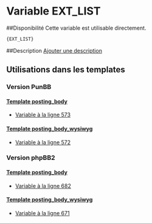 # Variable EXT_LIST

##Disponibilité
Cette variable est utilisable directement.

```html
{EXT_LIST}
```

##Description
[Ajouter une description](https://fa-tvars.appspot.com/var/EXT_LIST)

## Utilisations dans les templates

### Version PunBB

#### [Template posting_body](punbb/posting_body.md#readme)
* [Variable &agrave; la ligne 573](../punbb/posting_body.tpl#L573)

#### [Template posting_body_wysiwyg](punbb/posting_body_wysiwyg.md#readme)
* [Variable &agrave; la ligne 572](../punbb/posting_body_wysiwyg.tpl#L572)

### Version phpBB2

#### [Template posting_body](subsilver/posting_body.md#readme)
* [Variable &agrave; la ligne 682](../subsilver/posting_body.tpl#L682)

#### [Template posting_body_wysiwyg](subsilver/posting_body_wysiwyg.md#readme)
* [Variable &agrave; la ligne 671](../subsilver/posting_body_wysiwyg.tpl#L671)